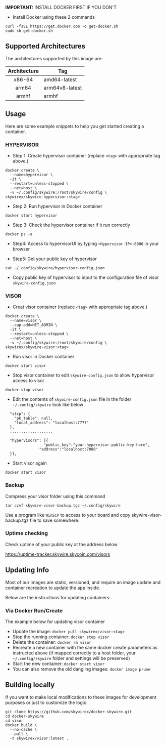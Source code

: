 **IMPORTANT:** INSTALL DOCKER FIRST IF YOU DON'T

- Install Docker using these 2 commands

```
curl -fsSL https://get.docker.com -o get-docker.sh
sudo sh get-docker.sh
```

## Supported Architectures

The architectures supported by this image are:

| Architecture | Tag            |
| :----------: | -------------- |
|    x86-64    | amd64-latest   |
|    arm64     | arm64v8-latest |
|    armhf     | armhf   |

## Usage

Here are some example snippets to help you get started creating a container.

### HYPERVISOR

- Step 1: Create hypervisor container (replace `<tag>` with appropriate tag above.)

```
docker create \
  --name=hypervisor \
  -it \
  --restart=unless-stopped \
  --net=host \
  -v ~/.config/skywire:/root/skywire/config \
skywirex/skywire-hypervisor:<tag>
```

- Step 2: Run hypervisor in Docker container

```
docker start hypervisor
```

- Step 3: Check the hypervisor container if it run correctly

```
docker ps -a
```

- Step4: Access to hypervisorUI by typing `<Hypervisor-IP>:8000` in your browser

- Step5: Get your public key of hypervisor

```
cat ~/.config/skywire/hypervisor-config.json
```

- Copy public key of hypervisor to input to the configuration file of visor `skywire-config.json`

### VISOR

- Creat visor container (replace `<tag>` with appropriate tag above.)

```
docker create \
  --name=visor \
  --cap-add=NET_ADMIN \
  -it \
  --restart=unless-stopped \
  --net=host \
  -v ~/.config/skywire:/root/skywire/config \
skywirex/skywire-visor:<tag>
```

- Run visor in Docker container

```
docker start visor
```

- Stop visor container to edit `skywire-config.json` to allow hypervisor access to visor 

```
docker stop visor
```

- Edit the contents of `skywire-config.json` file in the folder `~/.config/skywire` look like below

```
  "stcp": {
    "pk_table": null,
    "local_address": "localhost:7777"
  },
  ...................
  
  "hypervisors": [{
                 "public_key":"your-hypervisor-public-key-here",
               "address":"localhost:7080"  
  }],
```

- Start visor again

```
docker start visor
```

### Backup

Compress your visor folder using this command

```
tar czvf skywire-visor-backup.tgz ~/.config/skywire
```

Use a program like `WinSCP` to access to your board and copy skywire-visor-backup.tgz file to save somewhere.

### Uptime checking

Check uptime of your public key at the address below

https://uptime-tracker.skywire.skycoin.com/visors

## Updating Info

Most of our images are static, versioned, and require an image update and container recreation to update the app inside. 

Below are the instructions for updating containers:

### Via Docker Run/Create

The example below for updating visor container

* Update the image: `docker pull skywirex/visor:<tag>`
* Stop the running container: `docker stop visor`
* Delete the container: `docker rm visor`
* Recreate a new container with the same docker create parameters as instructed above (if mapped correctly to a host folder, your `~/.config/skywire` folder and settings will be preserved)
* Start the new container: `docker start visor`
* You can also remove the old dangling images: `docker image prune`

## Building locally

If you want to make local modifications to these images for development purposes or just to customize the logic:

```
git clone https://github.com/skywirex/docker-skywire.git
cd docker-skywire
cd visor
docker build \
  --no-cache \
  --pull \
  -t skywirex/visor:latest .
```